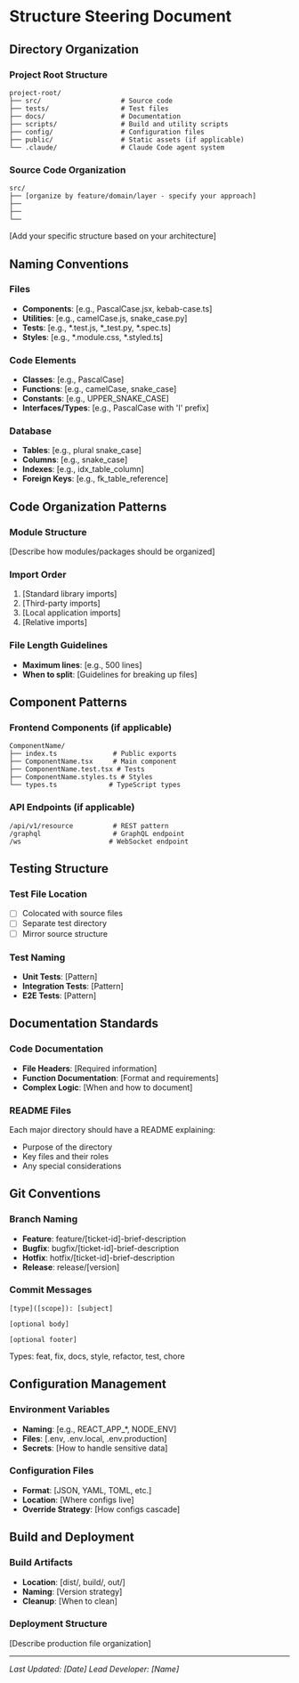 # Structure Steering Document

## Directory Organization

### Project Root Structure
```
project-root/
├── src/                    # Source code
├── tests/                  # Test files
├── docs/                   # Documentation
├── scripts/                # Build and utility scripts
├── config/                 # Configuration files
├── public/                 # Static assets (if applicable)
└── .claude/                # Claude Code agent system
```

### Source Code Organization
```
src/
├── [organize by feature/domain/layer - specify your approach]
├── 
├── 
└── 
```

[Add your specific structure based on your architecture]

## Naming Conventions

### Files
- **Components**: [e.g., PascalCase.jsx, kebab-case.ts]
- **Utilities**: [e.g., camelCase.js, snake_case.py]
- **Tests**: [e.g., *.test.js, *_test.py, *.spec.ts]
- **Styles**: [e.g., *.module.css, *.styled.ts]

### Code Elements
- **Classes**: [e.g., PascalCase]
- **Functions**: [e.g., camelCase, snake_case]
- **Constants**: [e.g., UPPER_SNAKE_CASE]
- **Interfaces/Types**: [e.g., PascalCase with 'I' prefix]

### Database
- **Tables**: [e.g., plural snake_case]
- **Columns**: [e.g., snake_case]
- **Indexes**: [e.g., idx_table_column]
- **Foreign Keys**: [e.g., fk_table_reference]

## Code Organization Patterns

### Module Structure
[Describe how modules/packages should be organized]

### Import Order
1. [Standard library imports]
2. [Third-party imports]
3. [Local application imports]
4. [Relative imports]

### File Length Guidelines
- **Maximum lines**: [e.g., 500 lines]
- **When to split**: [Guidelines for breaking up files]

## Component Patterns

### Frontend Components (if applicable)
```
ComponentName/
├── index.ts              # Public exports
├── ComponentName.tsx     # Main component
├── ComponentName.test.tsx # Tests
├── ComponentName.styles.ts # Styles
└── types.ts             # TypeScript types
```

### API Endpoints (if applicable)
```
/api/v1/resource          # REST pattern
/graphql                  # GraphQL endpoint
/ws                      # WebSocket endpoint
```

## Testing Structure

### Test File Location
- [ ] Colocated with source files
- [ ] Separate test directory
- [ ] Mirror source structure

### Test Naming
- **Unit Tests**: [Pattern]
- **Integration Tests**: [Pattern]
- **E2E Tests**: [Pattern]

## Documentation Standards

### Code Documentation
- **File Headers**: [Required information]
- **Function Documentation**: [Format and requirements]
- **Complex Logic**: [When and how to document]

### README Files
Each major directory should have a README explaining:
- Purpose of the directory
- Key files and their roles
- Any special considerations

## Git Conventions

### Branch Naming
- **Feature**: feature/[ticket-id]-brief-description
- **Bugfix**: bugfix/[ticket-id]-brief-description
- **Hotfix**: hotfix/[ticket-id]-brief-description
- **Release**: release/[version]

### Commit Messages
```
[type]([scope]): [subject]

[optional body]

[optional footer]
```

Types: feat, fix, docs, style, refactor, test, chore

## Configuration Management

### Environment Variables
- **Naming**: [e.g., REACT_APP_*, NODE_ENV]
- **Files**: [.env, .env.local, .env.production]
- **Secrets**: [How to handle sensitive data]

### Configuration Files
- **Format**: [JSON, YAML, TOML, etc.]
- **Location**: [Where configs live]
- **Override Strategy**: [How configs cascade]

## Build and Deployment

### Build Artifacts
- **Location**: [dist/, build/, out/]
- **Naming**: [Version strategy]
- **Cleanup**: [When to clean]

### Deployment Structure
[Describe production file organization]

---
*Last Updated: [Date]*
*Lead Developer: [Name]*